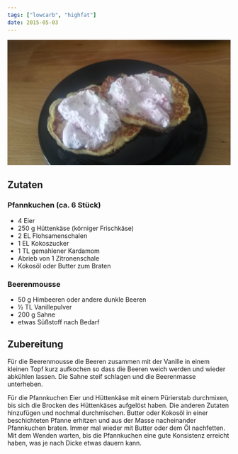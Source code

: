 ```yaml
---
tags: ["lowcarb", "highfat"]
date: 2015-05-03
---
```


![](../uploads/eiweissreiche-brunch-pfannkuchen.jpg)

## Zutaten

### Pfannkuchen (ca. 6 Stück)
- 4     Eier
- 250 g Hüttenkäse (körniger Frischkäse)
- 2 EL  Flohsamenschalen
- 1 EL  Kokoszucker
- 1 TL  gemahlener Kardamom
- Abrieb von 1 Zitronenschale
- Kokosöl oder Butter zum Braten

### Beerenmousse
- 50 g  Himbeeren oder andere dunkle Beeren
- ½ TL  Vanillepulver
- 200 g Sahne
- etwas Süßstoff nach Bedarf

## Zubereitung

Für die Beerenmousse die Beeren zusammen mit der Vanille in einem kleinen Topf kurz aufkochen so dass die Beeren weich werden und wieder abkühlen lassen. Die Sahne steif schlagen und die Beerenmasse unterheben.

Für die Pfannkuchen Eier und Hüttenkäse mit einem Pürierstab durchmixen, bis sich die Brocken des Hüttenkäses aufgelöst haben. Die anderen Zutaten hinzufügen und nochmal durchmischen.
Butter oder Kokosöl in einer beschichteten Pfanne erhitzen und aus der Masse nacheinander Pfannkuchen braten. Immer mal wieder mit Butter oder dem Öl nachfetten. Mit dem Wenden warten, bis die Pfannkuchen eine gute Konsistenz erreicht haben, was je nach Dicke etwas dauern kann.

